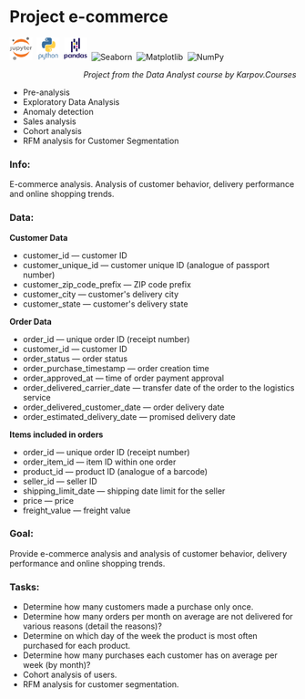 # Project e-commerce

<div>
  <img src="https://github.com/devicons/devicon/blob/master/icons/jupyter/jupyter-original-wordmark.svg" title="Jupyter" alt="Jupyter" width="40" height="40"/>&nbsp;
  <img src="https://github.com/devicons/devicon/blob/master/icons/python/python-original-wordmark.svg" title="Python" alt="Python" width="40" height="40"/>&nbsp;
  <img src="https://github.com/devicons/devicon/blob/master/icons/pandas/pandas-original-wordmark.svg" title="Pandas" alt="Pandas" width="40" height="40"/>&nbsp;
  <img src="https://user-images.githubusercontent.com/315810/92159303-30d41100-edfb-11ea-8107-1c5352202571.png" title="Seaborn" alt="Seaborn" width="40" height="40"/>&nbsp;
  <img src="https://upload.wikimedia.org/wikipedia/commons/8/84/Matplotlib_icon.svg" title="Matplotlib" alt="Matplotlib" width="40" height="40"/>&nbsp;
  <img src="https://user-images.githubusercontent.com/67586773/105040771-43887300-5a88-11eb-9f01-bee100b9ef22.png" title=NumPy" alt="NumPy" width="40" height="40"/>
</div>

<p align="right"><i>Project from the Data Analyst course by Karpov.Courses</i></p>

- Pre-analysis
- Exploratory Data Analysis
- Anomaly detection
- Sales analysis
- Cohort analysis
- RFM analysis for Customer Segmentation

### Info:
E-commerce analysis. Analysis of customer behavior, delivery performance and online shopping trends.

### Data:
**Customer Data**
- customer_id — customer ID
- customer_unique_id — customer unique ID (analogue of passport number)
- customer_zip_code_prefix — ZIP code prefix
- customer_city — customer's delivery city
- customer_state — customer's delivery state

**Order Data**
- order_id — unique order ID (receipt number)
- customer_id — customer ID
- order_status — order status
- order_purchase_timestamp — order creation time
- order_approved_at — time of order payment approval
- order_delivered_carrier_date — transfer date of the order to the logistics service
- order_delivered_customer_date — order delivery date
- order_estimated_delivery_date — promised delivery date

**Items included in orders**
- order_id — unique order ID (receipt number)
- order_item_id — item ID within one order
- product_id — product ID (analogue of a barcode)
- seller_id — seller ID
- shipping_limit_date — shipping date limit for the seller
- price — price
- freight_value — freight value

### Goal:
Provide e-commerce analysis and analysis of customer behavior, delivery performance and online shopping trends.

### Tasks:
- Determine how many customers made a purchase only once.
- Determine how many orders per month on average are not delivered for various reasons (detail the reasons)?
- Determine on which day of the week the product is most often purchased for each product.
- Determine how many purchases each customer has on average per week (by month)?
- Cohort analysis of users.
- RFM analysis for customer segmentation.



